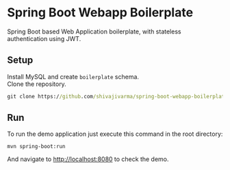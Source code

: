 # Spring Boot Webapp Boilerplate
Spring Boot based Web Application boilerplate, with stateless authentication using JWT.

## Setup

Install MySQL and create `boilerplate` schema.  
Clone the repository.
  ```cmd
  git clone https://github.com/shivajivarma/spring-boot-webapp-boilerplate
  ```

## Run

To run the demo application just execute this command in the root directory:

``
mvn spring-boot:run
``

And navigate to [http://localhost:8080](http://localhost:8080) to check the demo. 
